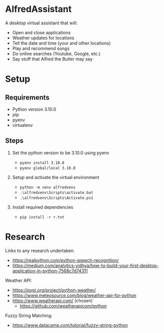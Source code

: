 # AlfredAssistant

A desktop virtual assistant that will:
- Open and close applications
- Weather updates for locations
- Tell the date and time (your and other locations)
- Play and recommend songs
- Do online searches (Youtube, Google, etc.)
- Say stuff that Alfred the Butler may say


# Setup
## Requirements
- Python version 3.10.0
- pip
- pyenv
- virtualenv

## Steps
1. Set the python version to be 3.10.0 using pyenv
    - `pyenv install 3.10.0`
    - `pyenv global/local 3.10.0`

2. Setup and activate the virtual environment
    - `python -m venv alfredvenv`
    - `.\alfredvenv\Scripts\activate.bat`
    - `.\alfredvenv\Scripts\Activate.ps1`

3. Install required dependencies
    - `pip install -r r.txt`


# Research
Links to any research undertaken.

- https://realpython.com/python-speech-recognition/
- https://medium.com/analytics-vidhya/how-to-build-your-first-desktop-application-in-python-7568c7d74311

Weather API:
- https://pypi.org/project/python-weather/
- https://www.meteosource.com/blog/weather-api-for-python
- https://www.weatherapi.com/ (chosen)
    - https://github.com/weatherapicom/python

Fuzzy String Matching:
- https://www.datacamp.com/tutorial/fuzzy-string-python